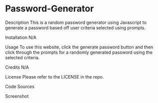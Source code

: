 # Password-Generator
Description
This is a random password generator using Javascript to generate a password based off user criteria selected using prompts.

Installation
N/A

Usage
To use this website, click the generate password button and then click through the prompts for a randomly generated password using the selected criteria.

Credits
N/A

License
Please refer to the LICENSE in the repo.

Code Sources

Screenshot
